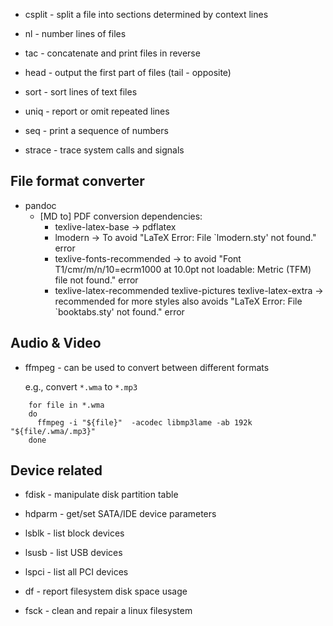 * csplit - split a file into sections determined by context lines

* nl - number lines of files

* tac - concatenate and print files in reverse

* head - output the first part of files (tail - opposite)

* sort - sort lines of text files

* uniq - report or omit repeated lines

* seq - print a sequence of numbers

* strace - trace system calls and signals

## File format converter

* pandoc
    * [MD to] PDF conversion dependencies:
        * texlive-latex-base -> pdflatex
        * lmodern -> To avoid "LaTeX Error: File `lmodern.sty' not found." error
        * texlive-fonts-recommended -> to avoid "Font T1/cmr/m/n/10=ecrm1000 at 10.0pt not loadable: Metric (TFM) file not found." error
        * texlive-latex-recommended texlive-pictures texlive-latex-extra -> recommended for more styles also avoids "LaTeX Error: File `booktabs.sty' not found." error
## Audio & Video

* ffmpeg - can be used to convert between different formats

  e.g., convert `*.wma` to `*.mp3`

```
    for file in *.wma
    do
      ffmpeg -i "${file}"  -acodec libmp3lame -ab 192k "${file/.wma/.mp3}"
    done
```


## Device related

* fdisk - manipulate disk partition table

* hdparm - get/set SATA/IDE device parameters

* lsblk - list block devices

* lsusb - list USB devices

* lspci - list all PCI devices

* df - report filesystem disk space usage

* fsck - clean and repair a linux filesystem
